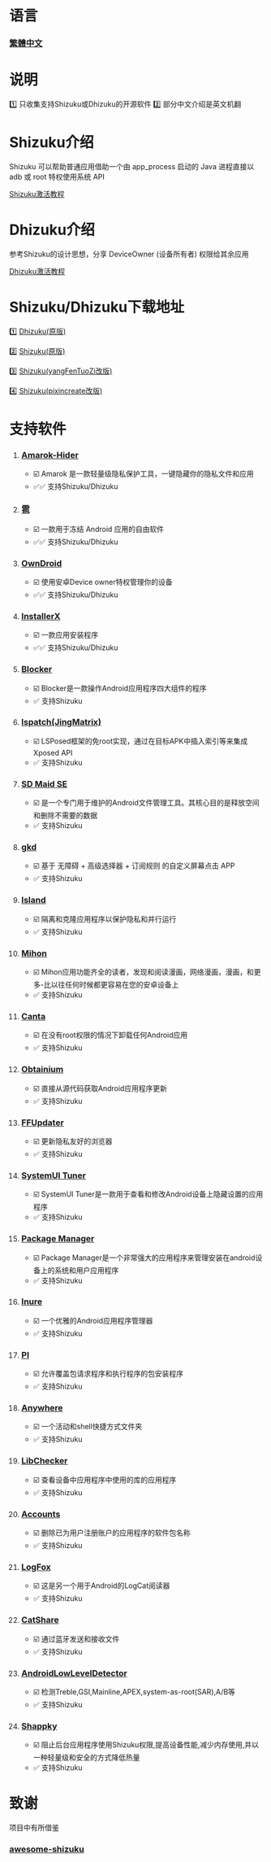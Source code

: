 # 语言
### [繁體中文](https://github.com/lovestoryhhh/ShizukuDhizuku-list/blob/main/README-tw.md)

# 说明
1️⃣ 只收集支持Shizuku或Dhizuku的开源软件
2️⃣ 部分中文介绍是英文机翻

# Shizuku介绍
Shizuku 可以帮助普通应用借助一个由 app_process 启动的 Java 进程直接以 adb 或 root 特权使用系统 API

[Shizuku激活教程](https://shizuku.rikka.app/zh-hans/guide/setup/)

# Dhizuku介绍
参考Shizuku的设计思想，分享 DeviceOwner (设备所有者) 权限给其余应用

[Dhizuku激活教程](https://github.com/iamr0s/Dhizuku/discussions/16)

# Shizuku/Dhizuku下载地址
1️⃣ [Dhizuku(原版)](https://github.com/iamr0s/Dhizuku)

2️⃣ [Shizuku(原版)](https://github.com/RikkaApps/Shizuku)

3️⃣ [Shizuku(yangFenTuoZi改版)](https://github.com/yangFenTuoZi/Shizuku)

4️⃣ [Shizuku(pixincreate改版)](https://github.com/pixincreate/Shizuku)

# 支持软件

1. ### [Amarok-Hider](https://github.com/deltazefiro/Amarok-Hider)
   - ☑️ Amarok 是一款轻量级隐私保护工具，一键隐藏你的隐私文件和应用
   - ✅✅ 支持Shizuku/Dhizuku

2. ### [雹](https://github.com/aistra0528/Hail)
   - ☑️ 一款用于冻结 Android 应用的自由软件
   - ✅✅ 支持Shizuku/Dhizuku

3. ### [OwnDroid](https://github.com/BinTianqi/OwnDroid)
   - ☑️ 使用安卓Device owner特权管理你的设备
   - ✅✅ 支持Shizuku/Dhizuku

4. ### [InstallerX](https://github.com/iamr0s/InstallerX)
   - ☑️ 一款应用安装程序
   - ✅✅ 支持Shizuku/Dhizuku

5. ### [Blocker](https://github.com/lihenggui/blocker)
   - ☑️ Blocker是一款操作Android应用程序四大组件的程序
   - ✅ 支持Shizuku

6. ### [lspatch(JingMatrix)](https://github.com/JingMatrix/LSPatch)
   - ☑️ LSPosed框架的免root实现，通过在目标APK中插入索引等来集成Xposed API
   - ✅ 支持Shizuku

7. ### [SD Maid SE](https://github.com/d4rken-org/sdmaid-se)
   - ☑️ 是一个专门用于维护的Android文件管理工具。其核心目的是释放空间和删除不需要的数据
   - ✅ 支持Shizuku

8. ### [gkd](https://github.com/gkd-kit/gkd)
   - ☑️ 基于 无障碍 + 高级选择器 + 订阅规则 的自定义屏幕点击 APP
   - ✅ 支持Shizuku

9. ### [Island](https://github.com/oasisfeng/island)
   - ☑️ 隔离和克隆应用程序以保护隐私和并行运行
   - ✅ 支持Shizuku

10. ### [Mihon](https://github.com/mihonapp/mihon)
    - ☑️ Mihon应用功能齐全的读者，发现和阅读漫画，网络漫画，漫画，和更多-比以往任何时候都更容易在您的安卓设备上
    - ✅ 支持Shizuku

11. ### [Canta](https://github.com/samolego/Canta)
    - ☑️ 在没有root权限的情况下卸载任何Android应用
    - ✅ 支持Shizuku

12. ### [Obtainium](https://github.com/ImranR98/Obtainium)
    - ☑️ 直接从源代码获取Android应用程序更新
    - ✅ 支持Shizuku

13. ### [FFUpdater](https://github.com/Tobi823/ffupdater)
    - ☑️ 更新隐私友好的浏览器
    - ✅ 支持Shizuku

14. ### [SystemUI Tuner](https://github.com/zacharee/Tweaker)
    - ☑️ SystemUI Tuner是一款用于查看和修改Android设备上隐藏设置的应用程序
    - ✅ 支持Shizuku

15. ### [Package Manager](https://github.com/SmartPack/PackageManager)
    - ☑️ Package Manager是一个非常强大的应用程序来管理安装在android设备上的系统和用户应用程序
    - ✅ 支持Shizuku

16. ### [Inure](https://github.com/Hamza417/Inure)
    - ☑️ 一个优雅的Android应用程序管理器
    - ✅ 支持Shizuku

17. ### [PI](https://github.com/SanmerApps/PI)
    - ☑️ 允许覆盖包请求程序和执行程序的包安装程序
    - ✅ 支持Shizuku

18. ### [Anywhere](https://github.com/zhaobozhen/Anywhere-)
    - ☑️ 一个活动和shell快捷方式文件夹
    - ✅ 支持Shizuku

19. ### [LibChecker](https://github.com/LibChecker/LibChecker)
    - ☑️ 查看设备中应用程序中使用的库的应用程序
    - ✅ 支持Shizuku

20. ### [Accounts](https://github.com/iamr0s/AndroidAccounts)
    - ☑️ 删除已为用户注册账户的应用程序的软件包名称
    - ✅ 支持Shizuku

21. ### [LogFox](https://github.com/F0x1d/LogFox)
    - ☑️ 这是另一个用于Android的LogCat阅读器
    - ✅ 支持Shizuku

22. ### [CatShare](https://github.com/kmod-midori/CatShare)
    - ☑️ 通过蓝牙发送和接收文件
    - ✅ 支持Shizuku

23. ### [AndroidLowLevelDetector](https://github.com/imknown/AndroidLowLevelDetector)
    - ☑️ 检测Treble,GSI,Mainline,APEX,system-as-root(SAR),A/B等
    - ✅ 支持Shizuku

24. ### [Shappky](https://github.com/YasserNull/shappky)
    - ☑️ 阻止后台应用程序使用Shizuku权限,提高设备性能,减少内存使用,并以一种轻量级和安全的方式降低热量
    - ✅ 支持Shizuku

# 致谢
项目中有所借鉴
### [awesome-shizuku](https://github.com/timschneeb/awesome-shizuku)
